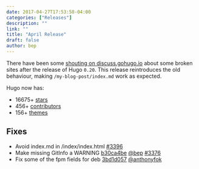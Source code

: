 ```yaml
---
date: 2017-04-27T17:53:58-04:00
categories: ["Releases"]
description: ""
link: ""
title: "April Release"
draft: false
author: bep
---
```


There have been some [shouting on discuss.gohugo.io](https://discuss.gohugo.io/t/index-md-is-generated-in-subfolder-index-index-html-hugo-0-20/6338/15) about some broken sites after the release of Hugo `0.20`. This release reintroduces the old behaviour, making  `/my-blog-post/index.md` work as expected.

Hugo now has:

* 16675&#43; [stars](https://github.com/spf13/hugo/stargazers)
* 456&#43; [contributors](https://github.com/spf13/hugo/graphs/contributors)
* 156&#43; [themes](http://themes.gohugo.io/)

## Fixes

* Avoid index.md in /index/index.html [#3396](https://github.com/spf13/hugo/issues/3396) 
* Make missing GitInfo a WARNING [b30ca4be](https://github.com/spf13/hugo/commit/b30ca4bec811dbc17e9fd05925544db2b75e0e49) [@bep](https://github.com/bep) [#3376](https://github.com/spf13/hugo/issues/3376) 
* Fix some of the fpm fields for deb [3bd1d057](https://github.com/spf13/hugo/commit/3bd1d0571d5f2f6bf0dc8f90a8adf2dbfcb2fdfd) [@anthonyfok](https://github.com/anthonyfok) 